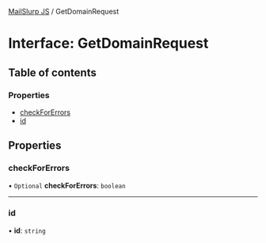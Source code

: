 [MailSlurp JS](../README.md) / GetDomainRequest

# Interface: GetDomainRequest

## Table of contents

### Properties

- [checkForErrors](GetDomainRequest.md#checkforerrors)
- [id](GetDomainRequest.md#id)

## Properties

### checkForErrors

• `Optional` **checkForErrors**: `boolean`

___

### id

• **id**: `string`
